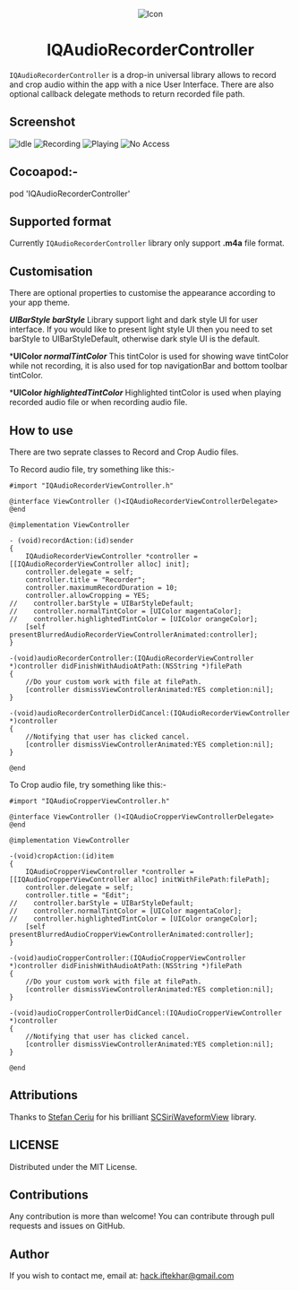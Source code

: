 <p align="center">
  <img src="https://raw.githubusercontent.com/hackiftekhar/IQAudioRecorderController/master/Screenshot/iconScreenshot.png" alt="Icon"/>
</p>
<H1 align="center">IQAudioRecorderController</H1>

`IQAudioRecorderController` is a drop-in universal library allows to record and crop audio within the app with a nice User Interface. There are also optional callback delegate methods to return recorded file path.

## Screenshot
![Idle](./Screenshot/Screenshot_Idle.jpeg)
![Recording](./Screenshot/Screenshot_Recording.jpg)
![Playing](./Screenshot/Screenshot_Playing.jpeg)
![No Access](./Screenshot/Screenshot_Cropping.jpg)

## Cocoapod:-

pod 'IQAudioRecorderController'

## Supported format
Currently `IQAudioRecorderController` library only support **.m4a** file format.

## Customisation
There are optional properties to customise the appearance according to your app theme.

***UIBarStyle barStyle***
Library support light and dark style UI for user interface. If you would like to present light style UI then you need to set barStyle to UIBarStyleDefault, otherwise dark style UI is the default.

***UIColor *normalTintColor***
This tintColor is used for showing wave tintColor while not recording, it is also used for top navigationBar and bottom toolbar tintColor.

***UIColor *highlightedTintColor***
Highlighted tintColor is used when playing recorded audio file or when recording audio file.


## How to use

There are two seprate classes to Record and Crop Audio files.

To Record audio file, try something like this:-

```
#import "IQAudioRecorderViewController.h"

@interface ViewController ()<IQAudioRecorderViewControllerDelegate>
@end

@implementation ViewController

- (void)recordAction:(id)sender
{
    IQAudioRecorderViewController *controller = [[IQAudioRecorderViewController alloc] init];
    controller.delegate = self;
    controller.title = "Recorder";
    controller.maximumRecordDuration = 10;
    controller.allowCropping = YES;
//    controller.barStyle = UIBarStyleDefault;
//    controller.normalTintColor = [UIColor magentaColor];
//    controller.highlightedTintColor = [UIColor orangeColor];
    [self presentBlurredAudioRecorderViewControllerAnimated:controller];
}

-(void)audioRecorderController:(IQAudioRecorderViewController *)controller didFinishWithAudioAtPath:(NSString *)filePath
{
    //Do your custom work with file at filePath.
    [controller dismissViewControllerAnimated:YES completion:nil];
}

-(void)audioRecorderControllerDidCancel:(IQAudioRecorderViewController *)controller
{
    //Notifying that user has clicked cancel.
    [controller dismissViewControllerAnimated:YES completion:nil];
}

@end
```

To Crop audio file, try something like this:-

```
#import "IQAudioCropperViewController.h"

@interface ViewController ()<IQAudioCropperViewControllerDelegate>
@end

@implementation ViewController

-(void)cropAction:(id)item
{
    IQAudioCropperViewController *controller = [[IQAudioCropperViewController alloc] initWithFilePath:filePath];
    controller.delegate = self;
    controller.title = "Edit";
//    controller.barStyle = UIBarStyleDefault;
//    controller.normalTintColor = [UIColor magentaColor];
//    controller.highlightedTintColor = [UIColor orangeColor];
    [self presentBlurredAudioCropperViewControllerAnimated:controller];
}

-(void)audioCropperController:(IQAudioCropperViewController *)controller didFinishWithAudioAtPath:(NSString *)filePath
{
    //Do your custom work with file at filePath.
    [controller dismissViewControllerAnimated:YES completion:nil];
}

-(void)audioCropperControllerDidCancel:(IQAudioCropperViewController *)controller
{
    //Notifying that user has clicked cancel.
    [controller dismissViewControllerAnimated:YES completion:nil];
}

@end
```



## Attributions

Thanks to [Stefan Ceriu](https://github.com/stefanceriu) for his brilliant [SCSiriWaveformView](https://github.com/stefanceriu/SCSiriWaveformView) library.

## LICENSE

Distributed under the MIT License.

## Contributions

Any contribution is more than welcome! You can contribute through pull requests and issues on GitHub.

## Author

If you wish to contact me, email at: hack.iftekhar@gmail.com
